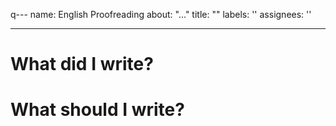 q---
name: English Proofreading
about: "..."
title: ""
labels: ''
assignees: ''

---

# What did I write?

# What should I write?
